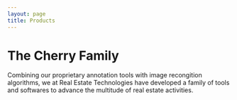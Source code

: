 ```yaml
---
layout: page
title: Products
---
```


#  The Cherry Family 

Combining our proprietary annotation tools with image recongition algorithms, we at Real Estate Technologies have developed a family of tools and softwares to advance the multitude of real estate activities. 
